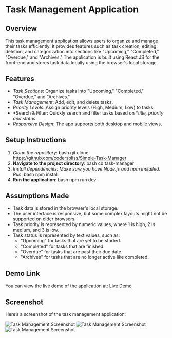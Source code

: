 # Task Management Application

## Overview

This task management application allows users to organize and manage their tasks efficiently. It provides features such as task creation, editing, deletion, and categorization into sections like "Upcoming," "Completed," "Overdue," and "Archives." The application is built using React JS for the front-end and stores task data locally using the browser's local storage.

## Features

- *Task Sections*: Organize tasks into "Upcoming," "Completed," "Overdue," and "Archives."
- *Task Management*: Add, edit, and delete tasks.
- *Priority Levels*: Assign priority levels (High, Medium, Low) to tasks.
- *Search & Filter: Quickly search and filter tasks based on **title, priority and status*.
- *Responsive Design*: The app supports both desktop and mobile views.

## Setup Instructions

1. *Clone the repository*:
   bash
   git clone https://github.com/codersbliss/Simple-Task-Manager
2. **Navigate to the project directory**:
   bash
   cd task-manager
3. *Install dependencies: Make sure you have Node.js and npm installed. Run*:
   bash
   npm install
4. **Run the application**:
   bash
   npm run dev
## Assumptions Made

- Task data is stored in the browser's local storage.
- The user interface is responsive, but some complex layouts might not be supported on older browsers.
- Task priority is represented by numeric values, where 1 is high, 2 is medium, and 3 is low.
- Task status is represented by text values, such as:
  - "Upcoming" for tasks that are yet to be started.
  - "Completed" for tasks that are finished.
  - "Overdue" for tasks that are past their due date.
  - "Archives" for tasks that are no longer active like completed.

## Demo Link

You can view the live demo of the application at: [Live Demo](https://taskkmanagerappp.netlify.app)

## Screenshot

Here’s a screenshot of the task management application:

![Task Management Screenshot](https://i.postimg.cc/T1WBRb0S/Screenshot-2024-11-14-170808.png)
![Task Management Screenshot](https://i.postimg.cc/QNTXNKFh/Screenshot-2024-11-14-170909.png)
![Task Management Screenshot](https://i.postimg.cc/FH9mxPDH/Screenshot-2024-11-14-170942.png)
